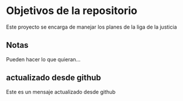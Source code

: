 # Objetivos de la repositorio

Este proyecto se encarga de manejar los planes de la liga de la justicia


## Notas
Pueden hacer lo que quieran...

## actualizado desde github
Este es un mensaje actualizado desde github
